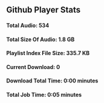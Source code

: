 ## Github Player Stats

#### **Total Audio**: 534

#### **Total Size Of Audio**: 1.8 GB

#### **Playlist Index File Size**: 335.7 KB

#### **Current Download**: 0

#### **Download Total Time**: 0:00 minutes

#### **Total Job Time**: 0:05 minutes